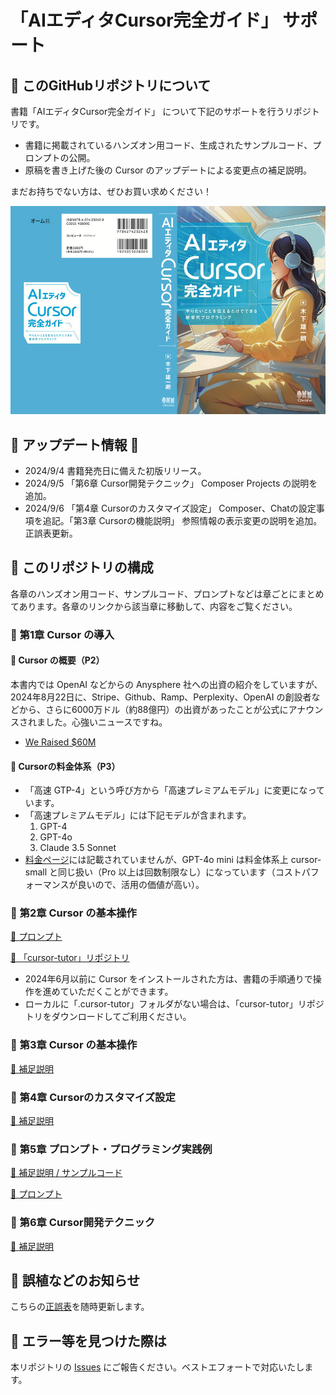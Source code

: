 # 「AIエディタCursor完全ガイド」 サポート

## 📕 このGitHubリポジトリについて

書籍「AIエディタCursor完全ガイド」 について下記のサポートを行うリポジトリです。

- 書籍に掲載されているハンズオン用コード、生成されたサンプルコード、プロンプトの公開。
- 原稿を書き上げた後の Cursor のアップデートによる変更点の補足説明。

まだお持ちでない方は、ぜひお買い求めください！

[![AIエディタCursor完全ガイド](images/cover_cursor_boook.jpg)](https://amzn.to/4c2tjdt)

## 🌟 アップデート情報 🌟

- 2024/9/4 書籍発売日に備えた初版リリース。
- 2024/9/5 「第6章 Cursor開発テクニック」 Composer Projects の説明を追加。
- 2024/9/6 「第4章 Cursorのカスタマイズ設定」 Composer、Chatの設定事項を追記。「第3章 Cursorの機能説明」 参照情報の表示変更の説明を追加。正誤表更新。

## 📕 このリポジトリの構成

各章のハンズオン用コード、サンプルコード、プロンプトなどは章ごとにまとめてあります。各章のリンクから該当章に移動して、内容をご覧ください。

### 📘 第1章 Cursor の導入

#### 📗 Cursor の概要（P2）

本書内では OpenAI などからの Anysphere 社への出資の紹介をしていますが、2024年8月22日に、Stripe、Github、Ramp、Perplexity、OpenAI の創設者などから、さらに6000万ドル（約88億円）の出資があったことが公式にアナウンスされました。心強いニュースですね。
- [We Raised $60M](https://www.cursor.com/blog/series-a)

#### 📗 Cursorの料金体系（P3）

- 「高速 GTP-4」という呼び方から「高速プレミアムモデル」に変更になっています。
- 「高速プレミアムモデル」には下記モデルが含まれます。
    1. GPT-4
    2. GPT-4o
    3. Claude 3.5 Sonnet
- [料金ページ](https://www.cursor.com/pricing)には記載されていませんが、GPT-4o mini は料金体系上 cursor-small と同じ扱い（Pro 以上は回数制限なし）になっています（コストパフォーマンスが良いので、活用の価値が高い）。

### 📘 第2章 Cursor の基本操作

[🔗 プロンプト](chapter2/PROMPT.md)

[🔗 「cursor-tutor」リポジトリ](https://github.com/kinopeee/cursor-tutor/)

- 2024年6月以前に Cursor をインストールされた方は、書籍の手順通りで操作を進めていただくことができます。
- ローカルに「.cursor-tutor」フォルダがない場合は、「cursor-tutor」リポジトリをダウンロードしてご利用ください。

### 📘 第3章 Cursor の基本操作

[🔗 補足説明](chapter3/README.md)

### 📘 第4章 Cursorのカスタマイズ設定

[🔗 補足説明](chapter4/README.md)

### 📘 第5章 プロンプト・プログラミング実践例

[🔗 補足説明 / サンプルコード](chapter5/README.md)

[🔗 プロンプト](chapter5/PROMPT.md)

### 📘 第6章 Cursor開発テクニック

[🔗 補足説明](chapter6/README.md)

## 📕 誤植などのお知らせ

こちらの[正誤表](errata.md)を随時更新します。

## 📕 エラー等を見つけた際は

本リポジトリの [Issues](https://github.com/kinopeee/cursor-perfect-guide/issues) にご報告ください。ベストエフォートで対応いたします。
